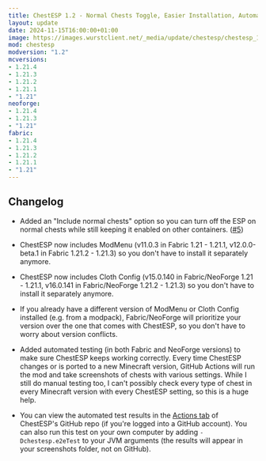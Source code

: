 ```yaml
---
title: ChestESP 1.2 - Normal Chests Toggle, Easier Installation, Automated Testing
layout: update
date: 2024-11-15T16:00:00+01:00
image: https://images.wurstclient.net/_media/update/chestesp/chestesp_1.2_540p.webp
mod: chestesp
modversion: "1.2"
mcversions:
- 1.21.4
- 1.21.3
- 1.21.2
- 1.21.1
- "1.21"
neoforge:
- 1.21.4
- 1.21.3
- "1.21"
fabric:
- 1.21.4
- 1.21.3
- 1.21.2
- 1.21.1
- "1.21"
---
```

## Changelog

- Added an "Include normal chests" option so you can turn off the ESP on normal chests while still keeping it enabled on other containers. ([#5](https://github.com/Wurst-Imperium/ChestESP/issues/5))

- ChestESP now includes ModMenu (v11.0.3 in Fabric 1.21 - 1.21.1, v12.0.0-beta.1 in Fabric 1.21.2 - 1.21.3) so you don't have to install it separately anymore.

- ChestESP now includes Cloth Config (v15.0.140 in Fabric/NeoForge 1.21 - 1.21.1, v16.0.141 in Fabric/NeoForge 1.21.2 - 1.21.3) so you don't have to install it separately anymore.

- If you already have a different version of ModMenu or Cloth Config installed (e.g. from a modpack), Fabric/NeoForge will prioritize your version over the one that comes with ChestESP, so you don't have to worry about version conflicts.

- Added automated testing (in both Fabric and NeoForge versions) to make sure ChestESP keeps working correctly. Every time ChestESP changes or is ported to a new Minecraft version, GitHub Actions will run the mod and take screenshots of chests with various settings. While I still do manual testing too, I can't possibly check every type of chest in every Minecraft version with every ChestESP setting, so this is a huge help.

- You can view the automated test results in the [Actions tab](https://github.com/Wurst-Imperium/ChestESP/actions) of ChestESP's GitHub repo (if you're logged into a GitHub account). You can also run this test on your own computer by adding `-Dchestesp.e2eTest` to your JVM arguments (the results will appear in your screenshots folder, not on GitHub).
